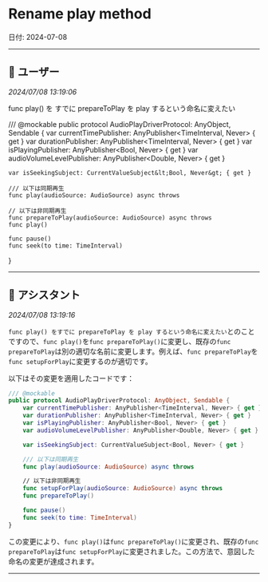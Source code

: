 # Rename play method

日付: 2024-07-08

---

## 👤 ユーザー
*2024/07/08 13:19:06*

func play() を すでに prepareToPlay を play するという命名に変えたい

/// @mockable
public protocol AudioPlayDriverProtocol: AnyObject, Sendable {
    var currentTimePublisher: AnyPublisher&lt;TimeInterval, Never&gt; { get }
    var durationPublisher: AnyPublisher&lt;TimeInterval, Never&gt; { get }
    var isPlayingPublisher: AnyPublisher&lt;Bool, Never&gt; { get }
    var audioVolumeLevelPublisher: AnyPublisher&lt;Double, Never&gt; { get }

    var isSeekingSubject: CurrentValueSubject&lt;Bool, Never&gt; { get }

    /// 以下は同期再生
    func play(audioSource: AudioSource) async throws

    // 以下は非同期再生
    func prepareToPlay(audioSource: AudioSource) async throws
    func play()

    func pause()
    func seek(to time: TimeInterval)
}

---

## 🤖 アシスタント
*2024/07/08 13:19:16*

`func play() をすでに prepareToPlay を play するという命名に変えたい`とのことですので、`func play()`を`func prepareToPlay()`に変更し、既存の`func prepareToPlay`は別の適切な名前に変更します。例えば、`func prepareToPlay`を`func setupForPlay`に変更するのが適切です。

以下はその変更を適用したコードです：

```swift
/// @mockable
public protocol AudioPlayDriverProtocol: AnyObject, Sendable {
    var currentTimePublisher: AnyPublisher<TimeInterval, Never> { get }
    var durationPublisher: AnyPublisher<TimeInterval, Never> { get }
    var isPlayingPublisher: AnyPublisher<Bool, Never> { get }
    var audioVolumeLevelPublisher: AnyPublisher<Double, Never> { get }

    var isSeekingSubject: CurrentValueSubject<Bool, Never> { get }

    /// 以下は同期再生
    func play(audioSource: AudioSource) async throws

    // 以下は非同期再生
    func setupForPlay(audioSource: AudioSource) async throws
    func prepareToPlay()

    func pause()
    func seek(to time: TimeInterval)
}
```

この変更により、`func play()`は`func prepareToPlay()`に変更され、既存の`func prepareToPlay`は`func setupForPlay`に変更されました。この方法で、意図した命名の変更が達成されます。

---
